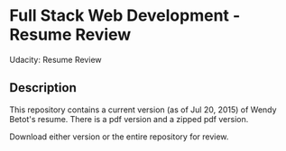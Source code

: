 # Full Stack Web Development - Resume Review #
Udacity: Resume Review

## Description

This repository contains a current version (as of Jul 20, 2015) of Wendy Betot's resume.
There is a pdf version and a zipped pdf version.

Download either version or the entire repository for review.
